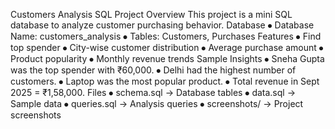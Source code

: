 Customers Analysis SQL Project
Overview
This project is a mini SQL database to analyze customer purchasing behavior.
Database
⦁	Database Name: customers_analysis
⦁	Tables: Customers, Purchases
Features
⦁	Find top spender
⦁	City-wise customer distribution
⦁	Average purchase amount
⦁	Product popularity
⦁	Monthly revenue trends
Sample Insights
⦁	Sneha Gupta was the top spender with ₹60,000.
⦁	Delhi had the highest number of customers.
⦁	Laptop was the most popular product.
⦁	Total revenue in Sept 2025 = ₹1,58,000.
Files
⦁	schema.sql → Database tables
⦁	data.sql → Sample data
⦁	queries.sql → Analysis queries
⦁	screenshots/ → Project screenshots
